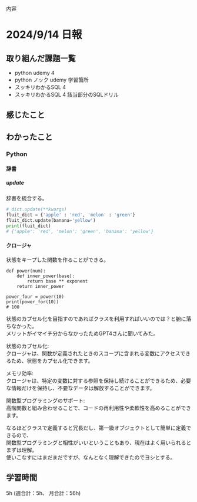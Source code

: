 内容
# 2024/9/14 日報
## 取り組んだ課題一覧
+ python udemy 4
+ python ノック udemy 学習箇所
+ スッキリわかるSQL 4
+ スッキリわかるSQL 4 該当部分のSQLドリル

## 感じたこと

## わかったこと
### Python
#### 辞書
##### update
辞書を統合する。
```python
# dict.update(**kwargs)
fluit_dict = {'apple' : 'red', 'melon' : 'green'}
fluit_dict.update(banana='yellow')
print(fluit_dict)
# {'apple': 'red', 'melon': 'green', 'banana': 'yellow'}
```

#### クロージャ
状態をキープした関数を作ることができる。
```
def power(num):
    def inner_power(base):
        return base ** exponent
    return inner_power

power_four = power(10)
print(power_for(10))
# 100
```
状態のカプセル化を目指すのであればクラスを利用すればいいのでは？と腑に落ちなかった。  
メリットがイマイチ分からなかったためGPT4さんに聞いてみた。  

状態のカプセル化:   
クロージャは、関数が定義されたときのスコープに含まれる変数にアクセスできるため、状態をカプセル化できます。

メモリ効率:   
クロージャは、特定の変数に対する参照を保持し続けることができるため、必要な情報だけを保持し、不要なデータは解放することができます。

関数型プログラミングのサポート:   
高階関数と組み合わせることで、コードの再利用性や柔軟性を高めることができます。

なるほどクラスで定義すると冗長だし、第一級オブジェクトとして簡単に定義できるので、  
関数型プログラミングと相性がいいということもあり、現在はよく用いられるとまずは理解。  
使いこなすにはまだまだですが、なんとなく理解できたのでヨシとする。

## 学習時間
5h (週合計：5h、 月合計：56h)